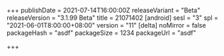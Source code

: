 +++
publishDate = 2021-07-14T16:00:00Z
releaseVariant = "Beta"
releaseVersion = "3.1.99 Beta"
title = 21071402
[android]
sesl = "3"
spl = "2021-06-01T8:00:00+08:00"
version = "11"
[delta]
noMirror = false
packageHash = "asdf"
packageSize = 1234
packageUrl = "asdf"

+++
